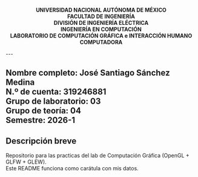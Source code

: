 <p align="center">
  <strong>UNIVERSIDAD NACIONAL AUTÓNOMA DE MÉXICO</strong><br>
  <strong>FACULTAD DE INGENIERÍA</strong><br>
  <strong>DIVISIÓN DE INGENIERÍA ELÉCTRICA</strong><br>
  <strong>INGENIERÍA EN COMPUTACIÓN</strong><br>
  <strong>LABORATORIO DE COMPUTACIÓN GRÁFICA e INTERACCIÓN HUMANO COMPUTADORA</strong>
</p>
---

**Nombre completo:** José Santiago Sánchez Medina  
**N.º de cuenta:** 319246881  
**Grupo de laboratorio:** 03  
**Grupo de teoría:** 04  
**Semestre:** 2026-1  
---

## Descripción breve
Repositorio para las practicas del lab de Computación Gráfica (OpenGL + GLFW + GLEW).  
Este README funciona como carátula con mis datos.

